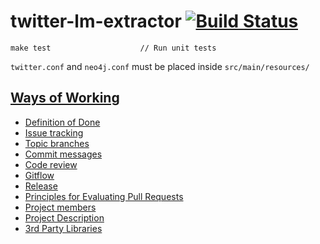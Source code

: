 # twitter-lm-extractor [![Build Status](http://178.62.93.118:8080/job/twitter-lm-extractor/badge/icon)](http://178.62.93.118:8080/job/twitter-lm-extractor/)

```
make test                    // Run unit tests
```

`twitter.conf` and `neo4j.conf` must be placed inside `src/main/resources/`


## [Ways of Working](https://github.com/spike-force-1-bacon-evaluators/documentation/blob/master/docs/ways-of-working.md)

* [Definition of Done](https://github.com/spike-force-1-bacon-evaluators/documentation/docs/ways-of-working.md#markdown-header-definition-of-done)
* [Issue tracking](https://github.com/spike-force-1-bacon-evaluators/documentation/docs/ways-of-working.md#markdown-header-issue-tracking)
* [Topic branches](/https://github.com/spike-force-1-bacon-evaluators/documentation/docs/ways-of-working.md#markdown-header-topic-branches)
* [Commit messages](/https://github.com/spike-force-1-bacon-evaluators/documentation/docs/ways-of-working.md#markdown-header-commit-messages)
* [Code review](/https://github.com/spike-force-1-bacon-evaluators/documentation/docs/ways-of-working.md#markdown-header-code-review)
* [Gitflow](/https://github.com/spike-force-1-bacon-evaluators/documentation/docs/ways-of-working.md#markdown-header-gitflow)
* [Release](/https://github.com/spike-force-1-bacon-evaluators/documentation/docs/ways-of-working.md#markdown-header-release)
* [Principles for Evaluating Pull Requests](/https://github.com/spike-force-1-bacon-evaluators/documentation/docs/pull-request-evaluation.md)
* [Project members](/https://github.com/spike-force-1-bacon-evaluators/documentation/docs/project-members.md)
* [Project Description](/https://github.com/spike-force-1-bacon-evaluators/documentation/README.md#markdown-header-project-description)
* [3rd Party Libraries](/https://github.com/spike-force-1-bacon-evaluators/documentation/docs/3rd-party-libs.md)

